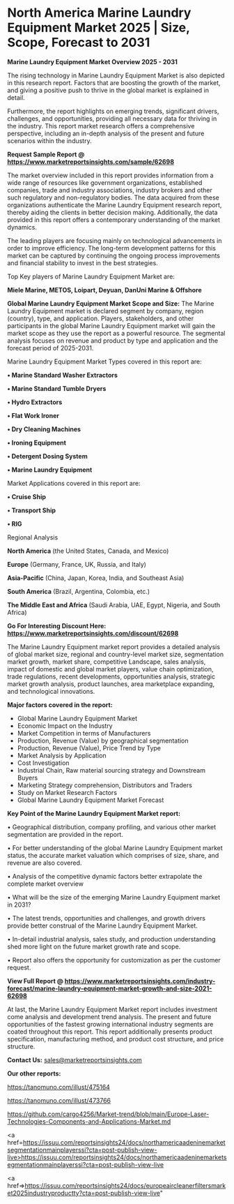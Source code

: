 # North America Marine Laundry Equipment Market 2025 | Size, Scope, Forecast to 2031

<Strong> Marine Laundry Equipment Market Overview 2025 - 2031</strong>

The rising technology in Marine Laundry Equipment Market is also depicted in this research report. Factors that are boosting the growth of the market, and giving a positive push to thrive in the global market is explained in detail.

Furthermore, the report highlights on emerging trends, significant drivers, challenges, and opportunities, providing all necessary data for thriving in the industry. This report market research offers a comprehensive perspective, including an in-depth analysis of the present and future scenarios within the industry.

<strong>Request Sample Report @ <a href=https://www.marketreportsinsights.com/sample/62698>https://www.marketreportsinsights.com/sample/62698</a></strong>

The market overview included in this report provides information from a wide range of resources like government organizations, established companies, trade and industry associations, industry brokers and other such regulatory and non-regulatory bodies. The data acquired from these organizations authenticate the Marine Laundry Equipment research report, thereby aiding the clients in better decision making. Additionally, the data provided in this report offers a contemporary understanding of the market dynamics.

The leading players are focusing mainly on technological advancements in order to improve efficiency. The long-term development patterns for this market can be captured by continuing the ongoing process improvements and financial stability to invest in the best strategies.

Top Key players of Marine Laundry Equipment Market are:

<strong>Miele Marine, METOS, Loipart, Deyuan, DanUni Marine & Offshore</strong>

<strong><b>Global Marine Laundry Equipment Market Scope and Size:</b></strong>
The Marine Laundry Equipment market is declared segment by company, region (country), type, and application. Players, stakeholders, and other participants in the global Marine Laundry Equipment market will gain the market scope as they use the report as a powerful resource. The segmental analysis focuses on revenue and product by type and application and the forecast period of 2025-2031.

Marine Laundry Equipment Market Types covered in this report are:

<strong>• Marine Standard Washer Extractors

• Marine Standard Tumble Dryers

• Hydro Extractors

• Flat Work Ironer

• Dry Cleaning Machines

• Ironing Equipment

• Detergent Dosing System

• Marine Laundry Equipment</strong>

Market Applications covered in this report are:

<strong>• Cruise Ship

• Transport Ship

• RIG</strong> 

Regional Analysis

<strong>North America</strong> (the United States, Canada, and Mexico)

<strong>Europe</strong> (Germany, France, UK, Russia, and Italy)

<strong>Asia-Pacific</strong> (China, Japan, Korea, India, and Southeast Asia)

<strong>South America</strong> (Brazil, Argentina, Colombia, etc.)

<strong>The Middle East and Africa</strong> (Saudi Arabia, UAE, Egypt, Nigeria, and South Africa)

<strong>Go For Interesting Discount Here: <a href=https://www.marketreportsinsights.com/discount/62698>https://www.marketreportsinsights.com/discount/62698</a></strong>

The Marine Laundry Equipment market report provides a detailed analysis of global market size, regional and country-level market size, segmentation market growth, market share, competitive Landscape, sales analysis, impact of domestic and global market players, value chain optimization, trade regulations, recent developments, opportunities analysis, strategic market growth analysis, product launches, area marketplace expanding, and technological innovations.

<strong><b>Major factors covered in the report:</b></strong>
<ul>
  <li>Global Marine Laundry Equipment Market </li>
  <li>Economic Impact on the Industry</li>
  <li>Market Competition in terms of Manufacturers</li>
  <li>Production, Revenue (Value) by geographical segmentation</li>
  <li>Production, Revenue (Value), Price Trend by Type</li>
  <li>Market Analysis by Application</li>
  <li>Cost Investigation</li>
  <li>Industrial Chain, Raw material sourcing strategy and Downstream Buyers</li>
  <li>Marketing Strategy comprehension, Distributors and Traders</li>
  <li>Study on Market Research Factors</li>
  <li>Global Marine Laundry Equipment Market Forecast</li>
</ul>

<strong><b>Key Point of the Marine Laundry Equipment Market report:</b></strong>

• Geographical distribution, company profiling, and various other market segmentation are provided in the report.

• For better understanding of the global Marine Laundry Equipment market status, the accurate market valuation which comprises of size, share, and revenue are also covered.

• Analysis of the competitive dynamic factors better extrapolate the complete market overview

• What will be the size of the emerging Marine Laundry Equipment market in 2031?

• The latest trends, opportunities and challenges, and growth drivers provide better construal of the Marine Laundry Equipment Market.

• In-detail industrial analysis, sales study, and production understanding shed more light on the future market growth rate and scope.

• Report also offers the opportunity for customization as per the customer request.

<strong><b>View Full Report @ <a href=https://www.marketreportsinsights.com/industry-forecast/marine-laundry-equipment-market-growth-and-size-2021-62698>https://www.marketreportsinsights.com/industry-forecast/marine-laundry-equipment-market-growth-and-size-2021-62698</a></b></strong>


At last, the Marine Laundry Equipment Market report includes investment come analysis and development trend analysis. The present and future opportunities of the fastest growing international industry segments are coated throughout this report. This report additionally presents product specification, manufacturing method, and product cost structure, and price structure.

<strong>Contact Us:</strong>
sales@marketreportsinsights.com

<strong>Our other reports:</strong>

<a href=https://tanomuno.com/illust/475164>https://tanomuno.com/illust/475164</a>

<a href=https://tanomuno.com/illust/473766>https://tanomuno.com/illust/473766</a>

<a href=https://github.com/cargo4256/Market-trend/blob/main/Europe-Laser-Technologies-Components-and-Applications-Market.md>https://github.com/cargo4256/Market-trend/blob/main/Europe-Laser-Technologies-Components-and-Applications-Market.md</a>

<a href=https://issuu.com/reportsinsights24/docs/northamericaadeninemarketsegmentationmainplayerssi?cta=post-publish-view-live>https://issuu.com/reportsinsights24/docs/northamericaadeninemarketsegmentationmainplayerssi?cta=post-publish-view-live</a>

<a href=>https://issuu.com/reportsinsights24/docs/europeaircleanerfiltersmarket2025industryproductty?cta=post-publish-view-live</a>"
